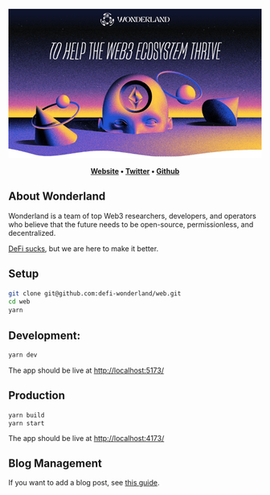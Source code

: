 <p align="center">
  <a href="https://defi.sucks" display='flex' place-items='center'>
  <img src="./public/intro.png">
  </a>
</p>

<div align="center">

**[Website](https://defi.sucks) •
[Twitter](https://twitter.com/DeFi_Wonderland) •
[Github](https://github.com/defi-wonderland)**

</div>

## About Wonderland

Wonderland is a team of top Web3 researchers, developers, and operators who believe that the future needs to be open-source, permissionless, and decentralized.

[DeFi sucks](https://defi.sucks/), but we are here to make it better.

## Setup

```sh
git clone git@github.com:defi-wonderland/web.git
cd web
yarn
```

## Development:

```bash
yarn dev
```

The app should be live at [http://localhost:5173/](http://localhost:5173/)

## Production

```
yarn build
yarn start
```

The app should be live at [http://localhost:4173/](http://localhost:4173/)

## Blog Management

If you want to add a blog post, see [this guide](./public/blog-posts/how-to-add-a-blog-post.md).
